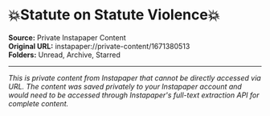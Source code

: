# 💥Statute on Statute Violence💥

**Source:** Private Instapaper Content  
**Original URL:** instapaper://private-content/1671380513  
**Folders:** Unread, Archive, Starred  

---

*This is private content from Instapaper that cannot be directly accessed via URL. The content was saved privately to your Instapaper account and would need to be accessed through Instapaper's full-text extraction API for complete content.*